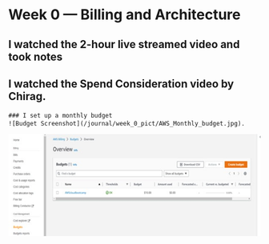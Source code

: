 # Week 0 — Billing and Architecture


## I watched the 2-hour live streamed video and took notes

## I watched the Spend Consideration video by Chirag.
    ### I set up a monthly budget
    ![Budget Screenshot](/journal/week_0_pict/AWS_Monthly_budget.jpg).
    
<img src="/journal/week_0_pict/AWS_Monthly_budget.jpg" alt= "Budget Screenshot"/>    
       
